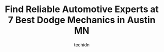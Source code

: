 ---
layout: ampstory
image: https://images.unsplash.com/photo-1612593968469-d44a2e6ab5d2?ixlib=rb-4.0.3&ixid=MnwxMjA3fDB8MHxwaG90by1wYWdlfHx8fGVufDB8fHx8&auto=format&fit=crop&w=640&h=853&q=80
author: techidn
featured: false
description: If youre in need of trustworthy and skilled Dodge Mechanic in Austin MN, USA, youll be pleased to discover the 7 best Dodge Mechanic in town. Their expertise and commitment to customer sat
title: Find Reliable Automotive Experts at 7 Best Dodge Mechanics in Austin MN
cover:
   title: Find Reliable Automotive Experts at 7 Best Dodge Mechanics in Austin MN
   subtitle: Rickpate
   background: https://images.unsplash.com/photo-1612593968469-d44a2e6ab5d2?ixlib=rb-4.0.3&ixid=MnwxMjA3fDB8MHxwaG90by1wYWdlfHx8fGVufDB8fHx8&auto=format&fit=crop&w=640&h=853&q=80

pages: 
 - layout: thirds
   top: <h1>#1 Austin Chrysler Jeep Dodge and Ram</h1>
   bottom: "<p>The people in the service department were polite and accommodating! It was nice to have someone really listen to my issues with my vehicle. Provided me answers that I cou</p>"
   background: https://www.knot35.com/toplist/wp-content/uploads/2023/06/best-dodge-mechanic-1-in-austin-mn-1685841451.jpeg
   backgroundblur: true
 - layout: thirds
   top: <h1>#2 Midtown Auto Clinic</h1>
   bottom: "<p>1502 10th Dr SE, Austin, MN 55912, United States</p>"
   background: https://www.knot35.com/toplist/wp-content/uploads/2023/06/best-dodge-mechanic-2-in-austin-mn-1685841452.jpeg
   cta:
      link: https://www.knot35.com/toplist/find-reliable-automotive-experts-at-7-best-dodge-mechanics-in-austin-mn/
      text: Find Reliable Automotive Experts at 7 Best Dodge Mechanics in Austin MN
 - layout: thirds
   top: <h1>#3 Firestone Complete Auto Care</h1>
   bottom: "<p>101 Main St N, Austin, MN 55912, United States</p>"
   background: https://www.knot35.com/toplist/wp-content/uploads/2023/06/best-dodge-mechanic-3-in-austin-mn-1685841452.jpeg
   cta:
      link: https://www.knot35.com/toplist/find-reliable-automotive-experts-at-7-best-dodge-mechanics-in-austin-mn/
      text: Find Reliable Automotive Experts at 7 Best Dodge Mechanics in Austin MN
 - layout: thirds
   top: <h1>#4 Gappa Automotive</h1>
   bottom: "<p>501 1st Ave SW, Austin, MN 55912, United States</p>"
   background: https://images.unsplash.com/photo-1602536052359-ef94c21c5948?ixlib=rb-4.0.3&ixid=MnwxMjA3fDB8MHxwaG90by1wYWdlfHx8fGVufDB8fHx8&auto=format&fit=crop&w=640&h=853&q=80
   cta:
      link: https://www.knot35.com/toplist/find-reliable-automotive-experts-at-7-best-dodge-mechanics-in-austin-mn/
      text: Find Reliable Automotive Experts at 7 Best Dodge Mechanics in Austin MN
 - layout: thirds
   top: <h1>#5 The Muffler Center</h1>
   bottom: "<p>1204 W Oakland Ave, Austin, MN 55912, United States</p>"
   background: https://images.unsplash.com/photo-1524169358666-79f22534bc6e?ixlib=rb-4.0.3&ixid=MnwxMjA3fDB8MHxwaG90by1wYWdlfHx8fGVufDB8fHx8&auto=format&fit=crop&w=640&h=853&q=80
   cta:
      link: https://www.knot35.com/toplist/find-reliable-automotive-experts-at-7-best-dodge-mechanics-in-austin-mn/
      text: Find Reliable Automotive Experts at 7 Best Dodge Mechanics in Austin MN
 - layout: thirds
   top: <h1>#6 Wangen Automotive Inc.</h1>
   bottom: "<p>1009 8th Ave SE, Austin, MN 55912, United States</p>"
   background: https://images.unsplash.com/photo-1533998839656-76f5e4b2bccb?ixlib=rb-4.0.3&ixid=MnwxMjA3fDB8MHxwaG90by1wYWdlfHx8fGVufDB8fHx8&auto=format&fit=crop&w=640&h=853&q=80
   cta:
      link: https://www.knot35.com/toplist/find-reliable-automotive-experts-at-7-best-dodge-mechanics-in-austin-mn/
      text: Find Reliable Automotive Experts at 7 Best Dodge Mechanics in Austin MN
 - layout: thirds
   top: <h1>#7 Asa Auto Plaza of Austin</h1>
   bottom: "<p>703 17th Ave NW, Austin, MN 55912, United States</p>"
   background: https://images.unsplash.com/photo-1549241520-425e3dfc01cb?ixlib=rb-4.0.3&ixid=MnwxMjA3fDB8MHxwaG90by1wYWdlfHx8fGVufDB8fHx8&auto=format&fit=crop&w=640&h=853&q=80
   cta:
      link: https://www.knot35.com/toplist/find-reliable-automotive-experts-at-7-best-dodge-mechanics-in-austin-mn/
      text: Find Reliable Automotive Experts at 7 Best Dodge Mechanics in Austin MN
 - layout: thirds
   middle: Continue reading...
   background: https://images.unsplash.com/photo-1609083590460-7b8cc0ca65f8?ixlib=rb-4.0.3&ixid=MnwxMjA3fDB8MHxwaG90by1wYWdlfHx8fGVufDB8fHx8&auto=format&fit=crop&w=640&h=853&q=80
   cta:
      link: https://www.knot35.com/toplist/find-reliable-automotive-experts-at-7-best-dodge-mechanics-in-austin-mn/
      text: Find Reliable Automotive Experts at 7 Best Dodge Mechanics in Austin MN
      
---